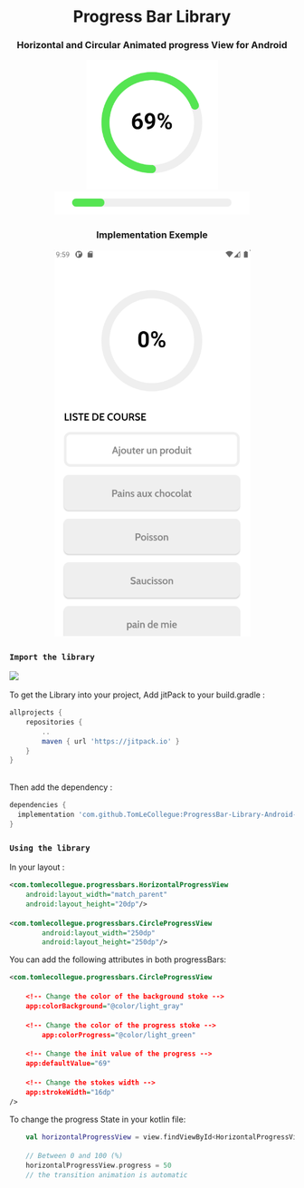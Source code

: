 <h1 align="center">Progress Bar Library</h1>
<h3 align="center">Horizontal and Circular Animated progress View for Android</h3>
<p align="center">
  <img alt="exemples" src="https://github.com/TomLeCollegue/ProgressBar-Library-Android-Kotlin/blob/master/images/circle.png?raw=true" /></br>
	
  <img alt="exemples" src="https://github.com/TomLeCollegue/ProgressBar-Library-Android-Kotlin/blob/master/images/horizontalBar.png?raw=true" />
</p>
<h3 align="center">Implementation Exemple</h3>
<p align="center">
  <img alt="exemples" src="https://github.com/TomLeCollegue/ProgressBar-Library-Android-Kotlin/blob/master/images/implementation.gif?raw=true" />
</p>

### `Import the library` ###
[![](https://jitpack.io/v/TomLeCollegue/ProgressBar-Library-Android-Kotlin.svg)](https://jitpack.io/#TomLeCollegue/ProgressBar-Library-Android-Kotlin)

To get the Library into your project, Add jitPack to your build.gradle :
```gradle
allprojects {
	repositories {
		..
		maven { url 'https://jitpack.io' }
	}
}
  
 ```
Then add the dependency : 
```gradle
dependencies {
  implementation 'com.github.TomLeCollegue:ProgressBar-Library-Android-Kotlin:0.1.1'
}
```

### `Using the library` ###
In your layout : 
```xml
<com.tomlecollegue.progressbars.HorizontalProgressView
	android:layout_width="match_parent"
	android:layout_height="20dp"/>

<com.tomlecollegue.progressbars.CircleProgressView
        android:layout_width="250dp"
        android:layout_height="250dp"/>
```

You can add the following attributes in both progressBars:

```xml
<com.tomlecollegue.progressbars.CircleProgressView

	<!-- Change the color of the background stoke -->
	app:colorBackground="@color/light_gray"
	
	<!-- Change the color of the progress stoke -->
        app:colorProgress="@color/light_green"
	
	<!-- Change the init value of the progress -->
	app:defaultValue="69"
	
	<!-- Change the stokes width -->
	app:strokeWidth="16dp"
/>
```

To change the progress State in your kotlin file:
```kt
	val horizontalProgressView = view.findViewById<HorizontalProgressView>(R.id.horizontalProgressView)
	
	// Between 0 and 100 (%)
	horizontalProgressView.progress = 50
	// the transition animation is automatic
```



